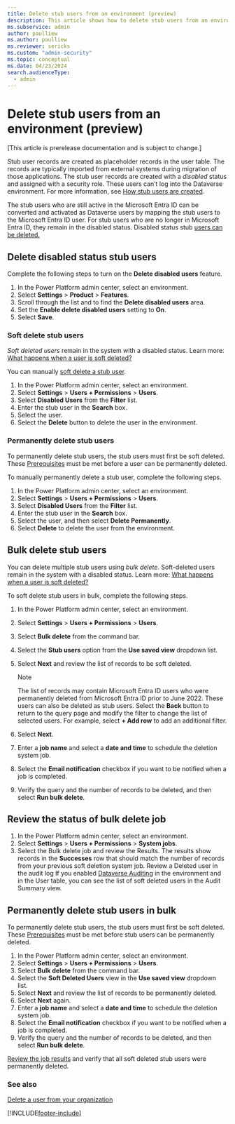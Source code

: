 ```yaml
---
title: Delete stub users from an environment (preview)
description: This article shows how to delete stub users from an environment in Microsoft Power Platform admin center.
ms.subservice: admin
author: paulliew
ms.author: paulliew
ms.reviewer: sericks
ms.custom: "admin-security"
ms.topic: conceptual
ms.date: 04/23/2024
search.audienceType: 
  - admin
---
```


# Delete stub users from an environment (preview)
[This article is prerelease documentation and is subject to change.]

Stub user records are created as placeholder records in the user table. The records are typically imported from external systems during migration of those applications. The stub user records are created with a _disabled_ status and assigned with a security role. These users can’t log into the Dataverse environment. For more information, see [How stub users are created](create-users.md#how-stub-users-are-created).

The stub users who are still active in the Microsoft Entra ID can be converted and activated as Dataverse users by mapping the stub users to the Microsoft Entra ID user. For stub users who are no longer in Microsoft Entra ID, they remain in the disabled status. Disabled status stub [users can be deleted.](delete-users.md#delete-users-in-power-platform)

## Delete disabled status stub users

Complete the following steps to turn on the **Delete disabled users** feature.

1.	In the Power Platform admin center, select an environment.
1.	Select **Settings** > **Product** > **Features**.
1.	Scroll through the list and to find the **Delete disabled users** area.
1.	Set the **Enable delete disabled users** setting to **On**.
1.	Select **Save**.

### Soft delete stub users

_Soft deleted users_ remain in the system with a disabled status. Learn more: [What happens when a user is soft deleted?](delete-users.md#what-happens-when-a-user-is-soft-deleted)

You can manually [soft delete a stub user](delete-users.md#option-a-soft-delete-users-from-the-disabled-users-view).

1.	In the Power Platform admin center, select an environment.
1.	Select **Settings** > **Users + Permissions** > **Users**.
1.	Select **Disabled Users** from the **Filter** list.
1.	Enter the stub user in the **Search** box.
1.	Select the user. 
1.	Select the **Delete** button to delete the user in the environment.

### Permanently delete stub users

To permanently delete stub users, the stub users must first be soft deleted. These [Prerequisites](delete-users.md#prerequisites) must be met before a user can be permanently deleted.

To manually permanently delete a stub user, complete the following steps.

1.	In the Power Platform admin center, select an environment.
1.	Select **Settings** > **Users + Permissions** > **Users**.
1.	Select **Disabled Users** from the **Filter** list.
1.	Enter the stub user in the **Search** box.
1.	Select the user, and then select **Delete Permanently**. 
1.	Select **Delete** to delete the user from the environment.

## Bulk delete stub users
You can delete multiple stub users using _bulk delete_.  Soft-deleted users remain in the system with a disabled status. Learn more: [What happens when a user is soft deleted?](delete-users.md#what-happens-when-a-user-is-soft-deleted)

To soft delete stub users in bulk, complete the following steps.
1.	In the Power Platform admin center, select an environment.
1.	Select **Settings** > **Users + Permissions** > **Users**.
1.	Select **Bulk delete** from the command bar. 
1.	Select the **Stub users** option from the **Use saved view** dropdown list.
1.	Select **Next** and review the list of records to be soft deleted.
   
    > [!Note]
    > The list of records may contain Microsoft Entra ID users who were permanently deleted from Microsoft Entra ID prior to June 2022. These users can also be deleted as stub users. Select the **Back** button to return to the query page and modify the filter to change the list of selected users. For example, select **+ Add row** to add an additional filter.
  
1.	Select **Next**.
1.	Enter a **job name** and select a **date and time** to schedule the deletion system job.
1.	Select the **Email notification** checkbox if you want to be notified when a job is completed.
1.	Verify the query and the number of records to be deleted, and then select **Run bulk delete**.

## Review the status of bulk delete job
1.	In the Power Platform admin center, select an environment.
1.	Select **Settings** > **Users + Permissions** > **System jobs**.
1.	Select the Bulk delete job and review the Results. The results show records in the **Successes** row that should match the number of records from your  previous soft deletion system job.
Review a Deleted user in the audit log
If you enabled [Dataverse Auditing](https://learn.microsoft.com/en-us/power-platform/admin/manage-dataverse-auditing) in the environment and in the User table, you can see the list of soft deleted users in the Audit Summary view. 

## Permanently delete stub users in bulk
To permanently delete stub users, the stub users must first be soft deleted. These [Prerequisites](delete-users.md#prerequisites) must be met before stub users can be permanently deleted.

1.	In the Power Platform admin center, select an environment.
1.	Select **Settings** > **Users + Permissions** > **Users**.
1.	Select **Bulk delete** from the command bar. 
1.	Select the **Soft Deleted Users** view in the **Use saved view** dropdown list.
1.	Select **Next** and review the list of records to be permanently deleted.
1.	Select **Next** again.
1.	Enter a **job name** and select a **date and time** to schedule the deletion system job.
1.	Select the **Email notification** checkbox if you want to be notified when a job is completed.
1.	Verify the query and the number of records to be deleted, and then select **Run bulk delete**.

[Review the job results](power-platform/admin/delete-stub-users.md#review-the-status-of-bulk-delete-job ) and verify that all soft deleted stub users were permanently deleted.

### See also

[Delete a user from your organization](/microsoft-365/admin/add-users/delete-a-user?view=o365-worldwide&preserve-view=true) <br />

[!INCLUDE[footer-include](../includes/footer-banner.md)]
